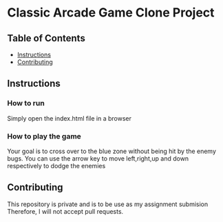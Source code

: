 # Classic Arcade Game Clone Project

## Table of Contents

- [Instructions](#instructions)
- [Contributing](#contributing)

## Instructions

### How to run
Simply open the index.html file in a browser

### How to play the game

Your goal is to cross over to the blue zone without being hit by the enemy bugs.
You can use the arrow key to move left,right,up and down respectively to dodge the enemies

## Contributing

This repository is private and is to be use as my assignment submision Therefore, I will not accept pull requests.
